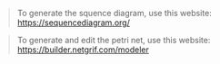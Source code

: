 > To generate the squence diagram, use this website: https://sequencediagram.org/

> To generate and edit the petri net, use this website: https://builder.netgrif.com/modeler
